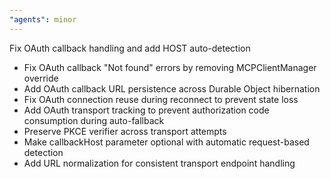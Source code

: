 ```yaml
---
"agents": minor
---
```


Fix OAuth callback handling and add HOST auto-detection

- Fix OAuth callback "Not found" errors by removing MCPClientManager
  override
- Add OAuth callback URL persistence across Durable Object hibernation
- Fix OAuth connection reuse during reconnect to prevent state loss
- Add OAuth transport tracking to prevent authorization code consumption
  during auto-fallback
- Preserve PKCE verifier across transport attempts
- Make callbackHost parameter optional with automatic request-based
  detection
- Add URL normalization for consistent transport endpoint handling
